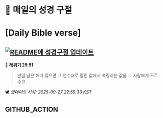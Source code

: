 # 🙏 매일의 성경 구절
# [Daily Bible verse]
## [![README에 성경구절 업데이트](https://github.com/DONGSUKA/first_test/actions/workflows/update-readme-bible.yml/badge.svg)](https://github.com/DONGSUKA/first_test/actions/workflows/update-readme-bible.yml)
<!-- START_BIBLE_VERSE -->
📖 **레위기 25:51**
> 만일 남은 해가 많으면 그 연수대로 팔린 값에서 속량하는 값을 그 사람에게 도로 주고

🕊️ _업데이트 시각: 2025-09-27 22:59:33 KST_
  <!-- END_BIBLE_VERSE -->
## GITHUB_ACTION
